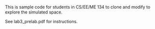 This is sample code for students in CS/EE/ME 134 to clone and modify to explore the simulated space.

See lab3_prelab.pdf for instructions.